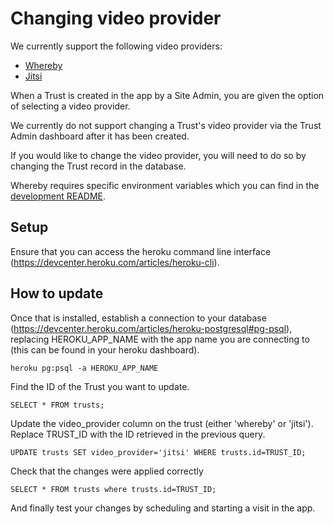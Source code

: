 # Changing video provider

We currently support the following video providers:

- [Whereby](https://whereby.com/)
- [Jitsi](https://jitsi.org/)

When a Trust is created in the app by a Site Admin, you are given the option of selecting a video provider.

We currently do not support changing a Trust's video provider via the Trust Admin dashboard after it has been created.

If you would like to change the video provider, you will need to do so by changing the Trust record in the database.

Whereby requires specific environment variables which you can find in the [development README](../development/README.md).

## Setup

Ensure that you can access the heroku command line interface (https://devcenter.heroku.com/articles/heroku-cli).

## How to update

Once that is installed, establish a connection to your database (https://devcenter.heroku.com/articles/heroku-postgresql#pg-psql), replacing HEROKU_APP_NAME with the app name you are connecting to (this can be found in your heroku dashboard).

```
heroku pg:psql -a HEROKU_APP_NAME
```

Find the ID of the Trust you want to update.

```
SELECT * FROM trusts;
```

Update the video_provider column on the trust (either 'whereby' or 'jitsi'). Replace TRUST_ID with the ID retrieved in the previous query.

```
UPDATE trusts SET video_provider='jitsi' WHERE trusts.id=TRUST_ID;
```

Check that the changes were applied correctly

```
SELECT * FROM trusts where trusts.id=TRUST_ID;
```

And finally test your changes by scheduling and starting a visit in the app.
